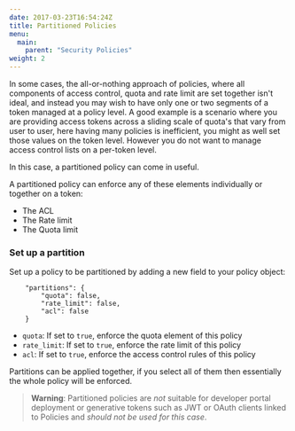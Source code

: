 ```yaml
---
date: 2017-03-23T16:54:24Z
title: Partitioned Policies
menu:
  main:
    parent: "Security Policies"
weight: 2 
---
```


In some cases, the all-or-nothing approach of policies, where all components of access control, quota and rate limit are set together isn't ideal, and instead you may wish to have only one or two segments of a token managed at a policy level. A good example is a scenario where you are providing access tokens across a sliding scale of quota's that vary from user to user, here having many policies is inefficient, you might as well set those values on the token level. However you do not want to manage access control lists on a per-token level.

In this case, a partitioned policy can come in useful.

A partitioned policy can enforce any of these elements individually or together on a token:

*   The ACL
*   The Rate limit
*   The Quota limit

### Set up a partition

Set up a policy to be partitioned by adding a new field to your policy object:

```
    "partitions": {
        "quota": false,
        "rate_limit": false,
        "acl": false
    }
```

*   `quota`: If set to `true`, enforce the quota element of this policy
*   `rate_limit`: If set to `true`, enforce the rate limit of this policy
*   `acl`: If set to `true`, enforce the access control rules of this policy

Partitions can be applied together, if you select all of them then essentially the whole policy will be enforced.

> **Warning**: Partitioned policies are *not* suitable for developer portal deployment or generative tokens such as JWT or OAuth clients linked to Policies and *should not be used for this case*.
